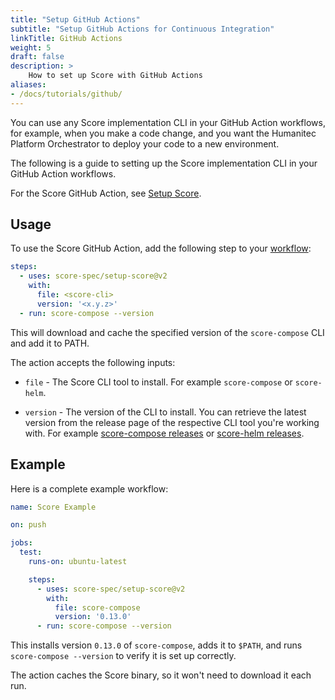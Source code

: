 ```yaml
---
title: "Setup GitHub Actions"
subtitle: "Setup GitHub Actions for Continuous Integration"
linkTitle: GitHub Actions
weight: 5
draft: false
description: >
    How to set up Score with GitHub Actions
aliases:
- /docs/tutorials/github/
---
```


You can use any Score implementation CLI in your GitHub Action workflows, for example, when you make a code change, and you want the Humanitec Platform Orchestrator to deploy your code to a new environment.

The following is a guide to setting up the Score implementation CLI in your GitHub Action workflows.

For the Score GitHub Action, see [Setup Score](https://github.com/score-spec/setup-score).

## Usage

To use the Score GitHub Action, add the following step to your [workflow](https://docs.github.com/en/actions/using-workflows/about-workflows):

```yaml
steps:
  - uses: score-spec/setup-score@v2
    with:
      file: <score-cli>
      version: '<x.y.z>'
  - run: score-compose --version
```

This will download and cache the specified version of the `score-compose` CLI and add it to PATH.

The action accepts the following inputs:

- `file` - The Score CLI tool to install. For example `score-compose` or `score-helm`.

- `version` - The version of the CLI to install. You can retrieve the latest version from the release page of the respective CLI tool you're working with. For example [score-compose releases](https://github.com/score-spec/score-compose/releases) or [score-helm releases](https://github.com/score-spec/score-helm/releases).

## Example

Here is a complete example workflow:

```yaml
name: Score Example

on: push

jobs:
  test:
    runs-on: ubuntu-latest

    steps:
      - uses: score-spec/setup-score@v2
        with:
          file: score-compose
          version: '0.13.0'
      - run: score-compose --version
```

This installs version `0.13.0` of `score-compose`, adds it to `$PATH`, and runs `score-compose --version` to verify it is set up correctly.

The action caches the Score binary, so it won't need to download it each run.
